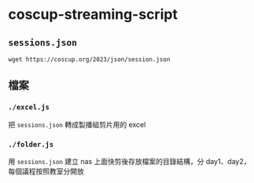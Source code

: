 # coscup-streaming-script

## `sessions.json`

```
wget https://coscup.org/2023/json/session.json
```

## 檔案

### `./excel.js`

把 `sessions.json` 轉成製播組剪片用的 excel

### `./folder.js`

用 `sessions.json` 建立 nas 上面快剪後存放檔案的目錄結構，分 day1、day2，每個議程按照教室分開放
